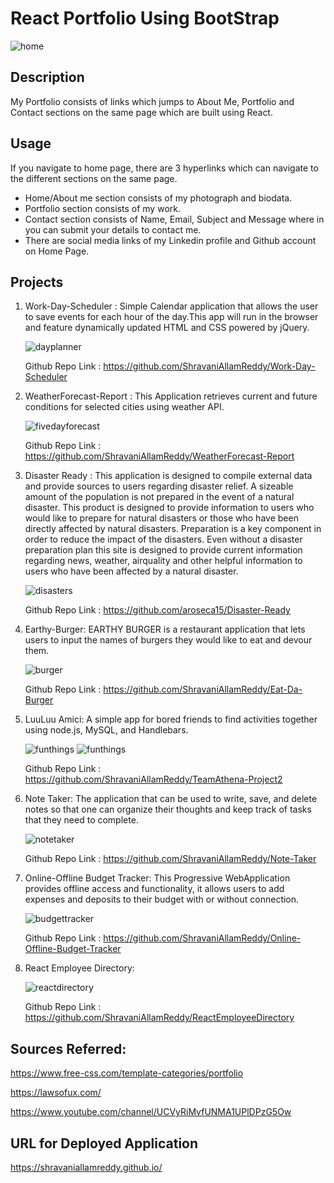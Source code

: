 # React Portfolio Using BootStrap

<img src= "./public/assets/img/reactportfoliodemo.gif" alt= "home">


## Description

My Portfolio consists of links which jumps to About Me, Portfolio and Contact sections on the same page which are built using 
React.

## Usage

If you navigate to home page, there are 3 hyperlinks which can navigate to the different sections on the same page.
  * Home/About me section consists of my photograph and biodata.
  * Portfolio section consists of my work.
  * Contact section consists of Name, Email, Subject and Message where in you can submit your details to contact me.
  * There are social media links of my Linkedin profile and Github account on Home Page.


## Projects

1. Work-Day-Scheduler : Simple Calendar application that allows the user to save events for each hour of the day.This app will run in the browser and feature 
   dynamically updated HTML and CSS powered by jQuery.
    
    <img src= "./public/assets/img/dayscheduler.JPG" alt= "dayplanner">

    Github Repo Link : https://github.com/ShravaniAllamReddy/Work-Day-Scheduler

2. WeatherForecast-Report : This Application retrieves current and future conditions for selected cities using weather API.

    <img src= "./public/assets/img/weather.JPG" alt= "fivedayforecast">

    Github Repo Link : https://github.com/ShravaniAllamReddy/WeatherForecast-Report

3. Disaster Ready :
   This application is designed to compile external data and provide sources to users regarding disaster relief. A sizeable amount of the population is not prepared in the    event of a natural disaster. This product is designed to provide information to users who would like to prepare for natural disasters or those who have been directly affected by natural disasters. Preparation is a key component in order to reduce the impact of the disasters. Even without a disaster preparation plan this site is designed to provide current information regarding news, weather, airquality and other helpful information to users who have been affected by a natural disaster. 

    <img src= "./public/assets/img/disasterready.jpg" alt= "disasters">

    Github Repo Link : https://github.com/aroseca15/Disaster-Ready

4. Earthy-Burger:  EARTHY BURGER is a restaurant application that lets users to input the names of burgers they would like to eat and devour them.
   
    <img src= "./public/assets/img/burgerapp.JPG" alt= "burger">

    Github Repo Link : https://github.com/ShravaniAllamReddy/Eat-Da-Burger

5. LuuLuu Amici: A simple app for bored friends to find activities together using node.js, MySQL, and Handlebars.

    <img src= "./public/assets/img/screenshot1.png" alt= "funthings">

    <img src= "./public/assets/img/screenshot5.png" alt= "funthings">
  
    Github Repo Link : https://github.com/ShravaniAllamReddy/TeamAthena-Project2

6. Note Taker: The application that can be used to write, save, and delete notes so that one can organize their thoughts and keep track of tasks that   they need to complete.

   <img src= "./public/assets/img/demo.gif" alt= "notetaker">

   Github Repo Link : https://github.com/ShravaniAllamReddy/Note-Taker 

7. Online-Offline Budget Tracker: This Progressive WebApplication provides offline access and functionality, it allows users to add expenses and deposits to their budget with or without connection.

   <img src= "./public/assets/img/budgetdemo.gif" alt= "budgettracker">

   Github Repo Link : https://github.com/ShravaniAllamReddy/Online-Offline-Budget-Tracker

8. React Employee Directory: 

   <img src= "./public/assets/img/reactdir.PNG" alt= "reactdirectory">

   Github Repo Link : https://github.com/ShravaniAllamReddy/ReactEmployeeDirectory

## Sources Referred:

https://www.free-css.com/template-categories/portfolio

https://lawsofux.com/

https://www.youtube.com/channel/UCVyRiMvfUNMA1UPlDPzG5Ow


## URL for Deployed Application

https://shravaniallamreddy.github.io/